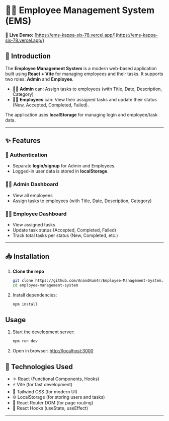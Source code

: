 # 🧑‍💼 Employee Management System (EMS)

🔗 **Live Demo:** [https://ems-kappa-six-78.vercel.app/](https://ems-kappa-six-78.vercel.app/)

## 📌 Introduction

The **Employee Management System** is a modern web-based application built using **React + Vite** for managing employees and their tasks. It supports two roles: **Admin** and **Employee**.

- 👨‍💼 **Admin** can: Assign tasks to employees (with Title, Date, Description, Category)
- 👩‍💻 **Employees** can: View their assigned tasks and update their status (New, Accepted, Completed, Failed).

The application uses **localStorage** for managing login and employee/task data.

---

## ✨ Features

### 🔐 Authentication
- Separate **login/signup** for Admin and Employees.
- Logged-in user data is stored in **localStorage**.

### 🧑‍💻 Admin Dashboard
- View all employees
- Assign tasks to employees (with Title, Date, Description, Category)

### 👩‍💼 Employee Dashboard
- View assigned tasks
- Update task status (Accepted, Completed, Failed)
- Track total tasks per status (New, Completed, etc.)

---

## 📥 Installation

1. **Clone the repo**
   ```bash
   git clone https://github.com/AnandKum4r/Employee-Management-System.git
   cd employee-management-system
   ```

2. Install dependencies:
    ```bash
    npm install
    ```
## Usage
1. Start the development server:
    ```bash
    npm run dev
    ```

2. Open in browser:
    [http://localhost:3000](http://localhost:3000)

## 🚀 Technologies Used

- ⚛️ React (Functional Components, Hooks)
- ⚡ Vite (for fast development)
- 💨 Tailwind CSS (for modern UI)
- 🌐 LocalStorage (for storing users and tasks)
- 🔁 React Router DOM (for page routing)
- 🧠 React Hooks (useState, useEffect)
---

